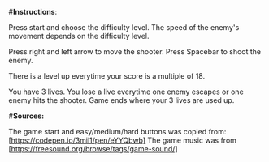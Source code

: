#**Instructions**:

Press start and choose the difficulty level. 
The speed of the enemy's movement depends on the difficulty level.


Press right and left arrow to move the shooter.
Press Spacebar to shoot the enemy.

There is a level up everytime your score is a multiple of 18.

You have 3 lives. You lose a live everytime one enemy escapes or one enemy hits the shooter. Game ends where your 3 lives are used up.


#**Sources:**

The game start and easy/medium/hard buttons was copied from: [https://codepen.io/3mil1/pen/eYYQbwb]
The game music was from [https://freesound.org/browse/tags/game-sound/]
